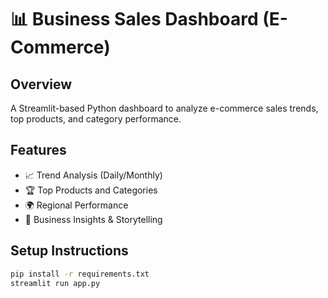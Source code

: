 
# 📊 Business Sales Dashboard (E-Commerce)

## Overview
A Streamlit-based Python dashboard to analyze e-commerce sales trends, top products, and category performance.

## Features
- 📈 Trend Analysis (Daily/Monthly)
- 🏆 Top Products and Categories
- 🌍 Regional Performance
- 📘 Business Insights & Storytelling

## Setup Instructions
```bash
pip install -r requirements.txt
streamlit run app.py
```
